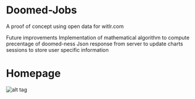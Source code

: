 Doomed-Jobs
===========

A proof of concept using open data for witlr.com

Future improvements
Implementation of mathematical algorithm to compute precentage of doomed-ness
Json response from server to update charts
sessions to store user specific information


Homepage
===========

![alt tag](https://raw.github.com/apoclyps/Witlr-Doomed-Jobs/blob/master/images/doomed_home.png)


	
